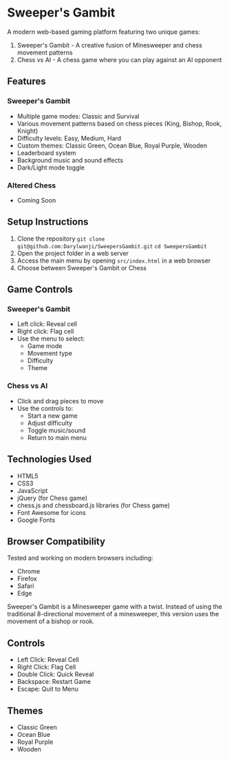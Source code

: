 # Sweeper's Gambit

A modern web-based gaming platform featuring two unique games:
1. Sweeper's Gambit - A creative fusion of Minesweeper and chess movement patterns
2. Chess vs AI - A chess game where you can play against an AI opponent

## Features

### Sweeper's Gambit
- Multiple game modes: Classic and Survival
- Various movement patterns based on chess pieces (King, Bishop, Rook, Knight)
- Difficulty levels: Easy, Medium, Hard
- Custom themes: Classic Green, Ocean Blue, Royal Purple, Wooden
- Leaderboard system
- Background music and sound effects
- Dark/Light mode toggle

### Altered Chess 
- Coming Soon

## Setup Instructions

1. Clone the repository
```git clone git@github.com:Darylwanji/SweepersGambit.git```
```cd SweepersGambit```
1. Open the project folder in a web server
2. Access the main menu by opening `src/index.html` in a web browser
3. Choose between Sweeper's Gambit or Chess

## Game Controls

### Sweeper's Gambit
- Left click: Reveal cell
- Right click: Flag cell
- Use the menu to select:
  - Game mode
  - Movement type
  - Difficulty
  - Theme

### Chess vs AI
- Click and drag pieces to move
- Use the controls to:
  - Start a new game
  - Adjust difficulty
  - Toggle music/sound
  - Return to main menu

## Technologies Used
- HTML5
- CSS3
- JavaScript
- jQuery (for Chess game)
- chess.js and chessboard.js libraries (for Chess game)
- Font Awesome for icons
- Google Fonts

## Browser Compatibility
Tested and working on modern browsers including:
- Chrome
- Firefox
- Safari
- Edge

Sweeper's Gambit is a Minesweeper game with a twist. Instead of using the traditional 8-directional movement of a minesweeper, this version uses the movement of a bishop or rook.

## Controls

- Left Click: Reveal Cell
- Right Click: Flag Cell
- Double Click: Quick Reveal
- Backspace: Restart Game
- Escape: Quit to Menu
  
## Themes

- Classic Green
- Ocean Blue
- Royal Purple
- Wooden